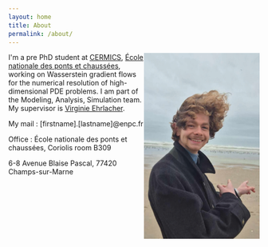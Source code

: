 ```yaml
---
layout: home
title: About
permalink: /about/
---
```



<img src="/images/beach-me.jpeg" alt="Myself" align="right" style="width:232px; height=372px">

I'm a pre PhD student at [CERMICS](https://cermics-lab.enpc.fr), [École nationale des ponts et chaussées](https://ecoledesponts.fr/), working on Wasserstein gradient flows for the numerical resolution of high-dimensional PDE problems. I am part of the Modeling, Analysis, Simulation team. My supervisor is [Virginie Ehrlacher](https://team.inria.fr/matherials/team-members/virginie-ehrlacher-galland/).

My mail : [firstname].[lastname]@enpc.fr

Office : École nationale des ponts et chaussées, Coriolis room B309

6-8 Avenue Blaise Pascal, 77420 Champs-sur-Marne